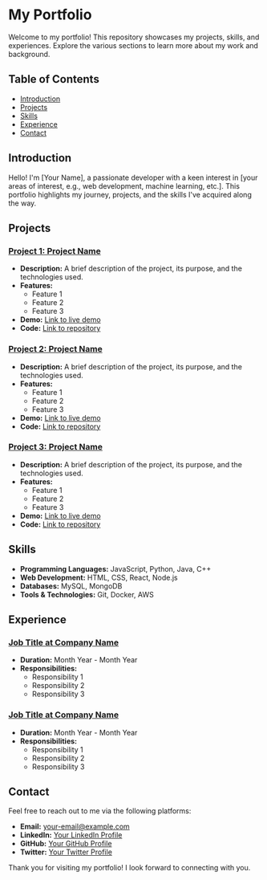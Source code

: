 # My Portfolio

Welcome to my portfolio! This repository showcases my projects, skills, and experiences. Explore the various sections to learn more about my work and background.

## Table of Contents

- [Introduction](#introduction)
- [Projects](#projects)
- [Skills](#skills)
- [Experience](#experience)
- [Contact](#contact)

## Introduction

Hello! I'm [Your Name], a passionate developer with a keen interest in [your areas of interest, e.g., web development, machine learning, etc.]. This portfolio highlights my journey, projects, and the skills I've acquired along the way.

## Projects

### [Project 1: Project Name](link-to-project)
- **Description:** A brief description of the project, its purpose, and the technologies used.
- **Features:**
  - Feature 1
  - Feature 2
  - Feature 3
- **Demo:** [Link to live demo](link-to-demo)
- **Code:** [Link to repository](link-to-repo)

### [Project 2: Project Name](link-to-project)
- **Description:** A brief description of the project, its purpose, and the technologies used.
- **Features:**
  - Feature 1
  - Feature 2
  - Feature 3
- **Demo:** [Link to live demo](link-to-demo)
- **Code:** [Link to repository](link-to-repo)

### [Project 3: Project Name](link-to-project)
- **Description:** A brief description of the project, its purpose, and the technologies used.
- **Features:**
  - Feature 1
  - Feature 2
  - Feature 3
- **Demo:** [Link to live demo](link-to-demo)
- **Code:** [Link to repository](link-to-repo)

## Skills

- **Programming Languages:** JavaScript, Python, Java, C++
- **Web Development:** HTML, CSS, React, Node.js
- **Databases:** MySQL, MongoDB
- **Tools & Technologies:** Git, Docker, AWS

## Experience

### [Job Title at Company Name](link-to-company)
- **Duration:** Month Year - Month Year
- **Responsibilities:**
  - Responsibility 1
  - Responsibility 2
  - Responsibility 3

### [Job Title at Company Name](link-to-company)
- **Duration:** Month Year - Month Year
- **Responsibilities:**
  - Responsibility 1
  - Responsibility 2
  - Responsibility 3


## Contact

Feel free to reach out to me via the following platforms:

- **Email:** [your-email@example.com](mailto:your-email@example.com)
- **LinkedIn:** [Your LinkedIn Profile](link-to-linkedin)
- **GitHub:** [Your GitHub Profile](link-to-github)
- **Twitter:** [Your Twitter Profile](link-to-twitter)

Thank you for visiting my portfolio! I look forward to connecting with you.